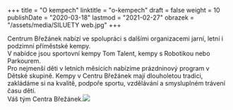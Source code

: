 +++
title = "O kempech"
linktitle = "o-kempech"
draft = false
weight = 10
publishDate = "2020-03-18"
lastmod = "2021-02-27"
obrazek = "/assets/media/SILUETY web.jpg"
+++

Centrum Břežánek nabízí ve spolupráci s dalšími organizacemi jarní, letní i podzimní příměstské kempy.   
V nabídce jsou sportovní kempy Tom Talent, kempy s Robotikou nebo Parkourem.  
Pro nejmenší děti v letních měsících nabízíme prázdninový program v Dětské skupině. 
Kempy v Centru Břežánek mají dlouholetou tradici, zakládáme si na kvalitě, podpoře sportu, vzdělávání a smysluplném trávení času dětí.  
Váš tým Centra Břežánek.![](/assets/media/2021_letní_kempy_CB_přehled(1).jpg)   
